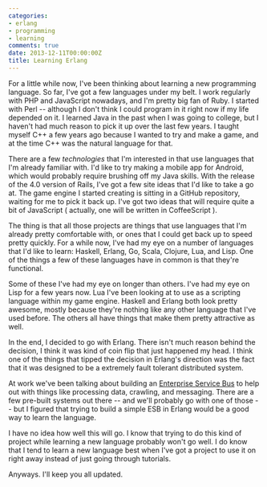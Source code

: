 ```yaml
---
categories:
- erlang
- programming
- learning
comments: true
date: 2013-12-11T00:00:00Z
title: Learning Erlang
---
```


For a little while now, I've been thinking about learning a new programming language. So far, I've got a few languages under my belt. I work regularly with PHP and JavaScript nowadays, and I'm pretty big fan of Ruby. I started with Perl -- although I don't think I could program in it right now if my life depended on it. I learned Java in the past when I was going to college, but I haven't had much reason to pick it up over the last few years. I taught myself C++ a few years ago because I wanted to try and make a game, and at the time C++ was the natural language for that.

<!--more-->

There are a few _technologies_ that I'm interested in that use languages that I'm already familiar with. I'd like to try making a mobile app for Android, which would probably require brushing off my Java skills. With the release of the 4.0 version of Rails, I've got a few site ideas that I'd like to take a go at. The game engine I started creating is sitting in a GitHub repository, waiting for me to pick it back up. I've got two ideas that will require quite a bit of JavaScript ( actually, one will be written in CoffeeScript ).

The thing is that all those projects are things that use languages that I'm already pretty comfortable with, or ones that I could get back up to speed pretty quickly. For a while now, I've had my eye on a number of languages that I'd like to learn: Haskell, Erlang, Go, Scala, Clojure, Lua, and Lisp. One of the things a few of these languages have in common is that they're functional.

Some of these I've had my eye on longer than others. I've had my eye on Lisp for a few years now. Lua I've been looking at to use as a scripting language within my game engine. Haskell and Erlang both look pretty awesome, mostly because they're nothing like any other language that I've used before. The others all have things that make them pretty attractive as well.

In the end, I decided to go with Erlang. There isn't much reason behind the decision, I think it was kind of coin flip that just happened my head. I think one of the things that tipped the decision in Erlang's direction was the fact that it was designed to be a extremely fault tolerant distributed system.

At work we've been talking about building an [Enterprise Service Bus](http://en.wikipedia.org/wiki/Enterprise_service_bus) to help out with things like processing data, crawling, and messaging. There are a few pre-built systems out there -- and we'll probably go with one of those -- but I figured that trying to build a simple ESB in Erlang would be a good way to learn the language.

I have no idea how well this will go. I know that trying to do this kind of project while learning a new language probably won't go well. I do know that I tend to learn a new language best when I've got a project to use it on right away instead of just going through tutorials.

Anyways. I'll keep you all updated.
